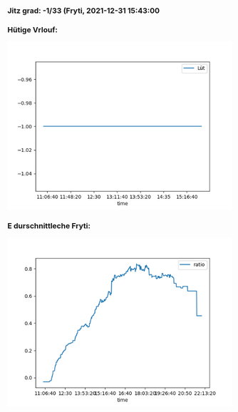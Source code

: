 ### Jitz grad: -1/33 (Fryti, 2021-12-31 15:43:00

### Hütige Vrlouf:
![Graph](Today.png)

### E durschnittleche Fryti:
![Graph](Fryti.png)